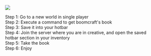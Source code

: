 <img src="https://i.redd.it/24fsgygcl7o61.png">

Step 1: Go to a new world in single player<br>
Step 2: Execute a command to get boomcraft's book<br>
Step 3: Save it into your hotbar<br>
Step 4: Join the server where you are in creative, and open the saved hotbar section in your inventory<br>
Step 5: Take the book<br>
Step 6: Enjoy
